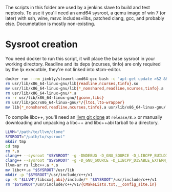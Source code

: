 The scripts in this folder are used by a jenkins slave to build and test
neptools. To use it you'll need an amd64 sysroot, a qemu image of win 7 (or
later) with ssh, wine, msvc includes+libs, patched clang, gcc, and probably
else. Documetation is mostly non-existing.

Sysroot creation
================

You need docker to run this script, it will place the base sysroot in your
working directory. Readline and its deps (ncurses, tinfo) are only required by
the ljx executble, they're not linked into stcm-editor.

```sh
docker run --rm jimbly/steamrt-amd64-gcc bash -c 'apt-get update >&2 && apt-get -y install libreadline6-dev >&2 && dpkg-query -L libc6 libc6-dev linux-libc-dev libgcc1 gcc-4.6 libreadline6-dev libncurses5-dev libtinfo-dev | grep -E "^(/usr/include/|/usr/lib/|/lib/)" | xargs tar cvh --no-recursion' | tar x
rm usr/lib/x86_64-linux-gnu/lib{readline,ncurses,tinfo}.so
mv usr/lib/x86_64-linux-gnu/lib{*_nonshared,readline,ncurses,tinfo}.a ./
rm usr/lib/x86_64-linux-gnu/*.a
rm -r usr/lib/x86_64-linux-gnu/{gconv,libc}
rm usr/lib/gcc/x86_64-linux-gnu/*/{lto1,lto-wrapper}
mv lib{*_nonshared,readline,ncurses,tinfo}.a usr/lib/x86_64-linux-gnu/
```

To compile libc++, you'll need an [llvm git clone][llvm-git] at `release/8.x` or
manually downloading and unpacking a libc++ and libc++abi tarball to a
directory.

```sh
LLVM="/path/to/llvm/clone"
SYSROOT="/path/to/sysroot"
mkdir tmp
cd tmp
rm *.o
clang++ --sysroot "$SYSROOT" -g -DNDEBUG -D_GNU_SOURCE -D_LIBCPP_BUILDING_LIBRARY -D_LIBCPP_HAS_NO_PRAGMA_SYSTEM_HEADER -D__STDC_CONSTANT_MACROS -D__STDC_FORMAT_MACROS -D__STDC_LIMIT_MACROS -fPIC -fvisibility-inlines-hidden -std=c++11 -ffunction-sections -fdata-sections -O3 -flto=thin -DLIBCXX_BUILDING_LIBCXXABI -nostdinc++ -I "$LLVM"/libcxxabi/include -I "$LLVM"/libcxx/lib -I "$LLVM"/libcxx/include -c "$LLVM"/libcxx/src/*.cpp
clang++ --sysroot "$SYSROOT" -g -D_GNU_SOURCE -D_LIBCPP_DISABLE_EXTERN_TEMPLATE -D_LIBCPP_ENABLE_CXX17_REMOVED_UNEXPECTED_FUNCTIONS -D_LIBCXXABI_BUILDING_LIBRARY -D__STDC_CONSTANT_MACROS -D__STDC_FORMAT_MACROS -D__STDC_LIMIT_MACROS -fPIC -fvisibility-inlines-hidden -std=c++11 -ffunction-sections -fdata-sections -O3 -flto=thin -nostdinc++ -fstrict-aliasing -funwind-tables -D_DEBUG -I "$LLVM"/libcxxabi/src -I "$LLVM"/libcxxabi/include -I "$LLVM"/libcxx/include -c "$LLVM"/libcxxabi/src/*.cpp
llvm-ar rs libc++.a *.o
mv libc++.a "$SYSROOT"/usr/lib
mkdir -p "$SYSROOT"/usr/include/c++/v1
cp -R "$LLVM"/libcxx{,abi}/include/* "$SYSROOT"/usr/include/c++/v1
rm "$SYSROOT"/usr/include/c++/v1/{CMakeLists.txt,__config_site.in}
```

[llvm-git]: https://github.com/llvm/llvm-project
